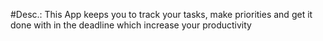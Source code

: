 #Desc.: This App keeps you to track your tasks, make priorities and get it done with in the deadline which increase your productivity
